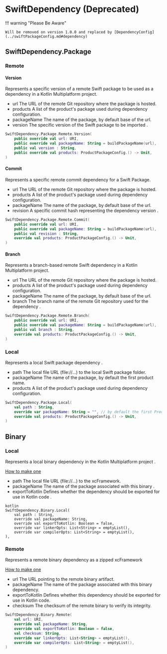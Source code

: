 # SwiftDependency (Deprecated)

!!! warning "Please Be Aware"

    Will be removed on version 1.0.0 and replaced by [DependencyConfig](../swiftPackageConfig.md#dependency)

## SwiftDependency.Package

### Remote

#### Version

Represents a specific version of a remote Swift package to be used
as a dependency in a Kotlin Multiplatform project.

- url The URL of the remote Git repository where the package is hosted.
- products A list of the product's package used during dependency configuration.
- packageName The name of the package, by default base of the url.
- version The specific version of the Swift package to be imported .

``` kotlin
SwiftDependency.Package.Remote.Version(
    public override val url: URI,
    public override val packageName: String = buildPackageName(url),
    public val version : String,
    public override val products: ProductPackageConfig.() -> Unit,
)
```

#### Commit

Represents a specific remote commit dependency for a Swift Package.

- url The URL of the remote Git repository where the package is hosted.
- products A list of the product's package used during dependency configuration.
- packageName The name of the package, by default base of the url.
- revision A specific commit hash representing the dependency version .

``` kotlin
SwiftDependency.Package.Remote.Commit(
    public override val url: URI,
    public override val packageName: String = buildPackageName(url),
    public val revision : String,
    override val products: ProductPackageConfig.() -> Unit,
)
```

#### Branch

Represents a branch-based remote Swift dependency in a Kotlin Multiplatform project.

- url The URL of the remote Git repository where the package is hosted.
- products A list of the product's package used during dependency configuration.
- packageName The name of the package, by default base of the url.
- branch The branch name of the remote Git repository used for the dependency .

``` kotlin
SwiftDependency.Package.Remote.Branch(
    public override val url: URI,
    public override val packageName: String = buildPackageName(url),
    public val branch : String,
    override val products: ProductPackageConfig.() -> Unit,
)
```

### Local

Represents a local Swift package dependency .

- path The local file URL (file://...) to the local Swift package folder.
- packageName The name of the package, by default the first product name.
- products A list of the product's package used during dependency configuration.

``` kotlin
SwiftDependency.Package.Local(
    val path : String,
    override var packageName: String = "", // by default the first ProductName
    override val products: ProductPackageConfig.() -> Unit,
)
```

## Binary

### Local

Represents a local binary dependency in the Kotlin Multiplatform project .

[How to make one](https://www.avanderlee.com/swift/binary-targets-swift-package-manager/#local-binary-targets)

- path The local file URL (file://...) to the xcFramework.
- packageName The name of the package associated with this binary .
- exportToKotlin Defines whether the dependency should be exported for use in Kotlin code .

```
kotlin
SwiftDependency.Binary.Local(
    val path : String,
    override val packageName: String,
    override val exportToKotlin: Boolean = false,
    override var linkerOpts: List<String> = emptyList(),
    override var compilerOpts: List<String> = emptyList(),
),
```

### Remote

Represents a remote binary dependency as a zipped xcFramework

[How to make one](https://www.avanderlee.com/swift/binary-targets-swift-package-manager/#defining-a-binary-target)

- url The URL pointing to the remote binary artifact.
- packageName The name of the package associated with this binary dependency.
- exportToKotlin Defines whether this dependency should be exported for use in Kotlin code.
- checksum The checksum of the remote binary to verify its integrity.

``` kotlin
SwiftDependency.Binary.Remote(
    val url: URI,
    override val packageName: String,
    override val exportToKotlin: Boolean = false,
    val checksum: String,
    override var linkerOpts: List<String> = emptyList(),
    override var compilerOpts: List<String> = emptyList(),
)
```
